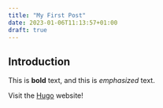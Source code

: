```yaml
---
title: "My First Post"
date: 2023-01-06T11:13:57+01:00
draft: true
---
```

## Introduction

This is **bold** text, and this is *emphasized* text.

Visit the [Hugo](https://gohugo.io) website!
